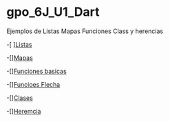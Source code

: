 # gpo_6J_U1_Dart
Ejemplos  de Listas Mapas Funciones Class y herencias

-[ ][Listas]()

-[][Mapas]()

-[][Funciones basicas]()

-[][Funcioes Flecha]()

-[][Clases]()

-[][Heremcia](https://dartpad.dartlang.org/3e3f0d4e48d38a8ed4c1d5cf9c8224e9)
